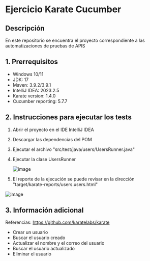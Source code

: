 # Ejercicio Karate Cucumber

## Descripción
En este repositorio se encuentra el proyecto correspondiente a las automatizaciones de pruebas de APIS

## 1. Prerrequisitos
- Windows 10/11
- JDK: 17
- Maven: 3.9.2/3.9.1
- IntelliJ IDEA: 2023.2.5
- Karate version: 1.4.0
- Cucumber reporting: 5.7.7

## 2. Instrucciones para ejecutar los tests
1. Abrir el proyecto en el IDE IntelliJ IDEA
2. Descargar las dependencias del POM
3. Ejecutar el archivo "src/test/java/users/UsersRunner.java"
4. Ejecutar la clase UsersRunner
   
   ![image](https://github.com/dbchango/ntt-challenge-karate-api/assets/49067691/3c8f0d2d-a0e7-4f2a-b42d-866598820955)

5.  El reporte de la ejecución se puede revisar en la dirección "target/karate-reports/users.users.html"

   ![image](https://github.com/dbchango/ntt-challenge-karate-api/assets/49067691/ec7ed45b-657d-4e80-b22a-e9dfa85d9f1d)


## 3. Información adicional
Referencias:
   https://github.com/karatelabs/karate
- Crear un usuario
- Buscar el usuario creado
- Actualizar el nombre y el correo del usuario
- Buscar el usuario actualizado
- Eliminar el usuario
